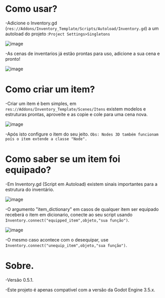 
# Como usar?

  -Adicione o Inventory.gd (```res://Addons/Inventory_Template/Scripts/Autoload/Inventory.gd```) a um autoload
do projeto :```Project Settings>Singletons```

    
![image](https://github.com/BielyDev/Inventory_Template/assets/71566495/8f8114b9-1eae-4bf6-b498-31659103ce0e)


  -As cenas de inventarios já estão prontas para uso, adicione a sua cena e pronto!

  
![image](https://github.com/BielyDev/Inventory_Template/assets/71566495/0b3f04ff-eb52-404d-854b-33dac98c1491)


# Como criar um item?

 -Criar um item é bem simples, em ```res://Addons/Inventory_Template/Scenes/Itens``` existem modelos e 
estruturas prontas, aproveite e as copie e cole para uma cena nova.


![image](https://github.com/BielyDev/Inventory_Template/assets/71566495/6c7220a4-fcd3-4ca9-a3dc-e9a6ea054030)


 -Após isto configure o item do seu jeito.
```Obs: Nodes 3D também funcionam poís o item extende a classe "Node".```

# Como saber se um item foi equipado?

 -Em Inventory.gd (Script em Autoload) existem sinais importantes para a estrutura do inventário.


![image](https://github.com/BielyDev/Inventory_Template/assets/71566495/1fd61421-0291-4ca9-9e88-0e5e6790e242)


   -O argumento "item_dictionary" em casos de qualquer item ser equipado receberá o item em dicionario, conecte
  ao seu script usando ```Inventory.connect("equipped_item",objeto,"sua função")```.


![image](https://github.com/BielyDev/Inventory_Template/assets/71566495/473cb6c7-1e9b-46bf-9081-f05e7fb816f0)


  -O mesmo caso acontece com o desequipar, use ```Inventory.connect("unequip_item",objeto,"sua função")```.

# Sobre.

 -Versão 0.5.1.
  
 -Este projeto é apenas compativel com a versão da Godot Engine 3.5.x.
